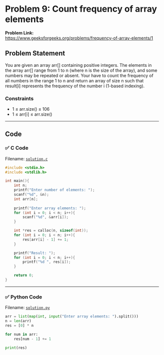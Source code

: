# Problem 9: Count frequency of array elements

**Problem Link:**  
https://www.geeksforgeeks.org/problems/frequency-of-array-elements/1

## Problem Statement
You are given an array arr[] containing positive integers. The elements in the array arr[] range from  1 to n (where n is the size of the array), and some numbers may be repeated or absent. Your have to count the frequency of all numbers in the range 1 to n and return an array of size n such that result[i] represents the frequency of the number i (1-based indexing).

### Constraints
- 1 ≤ arr.size() ≤ 106
- 1 ≤ arr[i] ≤ arr.size()

---

## Code

### ✅ C Code
Filename: [`solution.c`](./solution.c)

```c
#include <stdio.h>
#include <stdlib.h>

int main(){
	int n;
	printf("Enter number of elements: ");
	scanf("%d", &n);
	int arr[n];
	
	printf("Enter array elements: ");
	for (int i = 0; i < n; i++){
		scanf("%d", &arr[i]);
	}

	int *res = calloc(n, sizeof(int));
	for (int i = 0; i < n; i++){
		res[arr[i] - 1] += 1;
	}

	printf("Result: ");
	for (int i = 0; i < n; i++){
		printf("%d ", res[i]);
	}

	return 0;
}
```

---

### ✅ Python Code
Filename: [`solution.py`](./solution.py)

```python
arr = list(map(int, input("Enter array elements: ").split()))
n = len(arr)
res = [0] * n

for num in arr:
	res[num - 1] += 1

print(res)
```